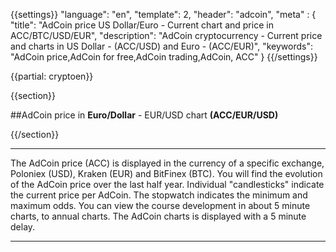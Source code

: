 {{settings}}
  "language": "en",
  "template": 2,
  "header": "adcoin",
  "meta" : {
    "title": "AdCoin price US Dollar/Euro - Current chart and price in ACC/BTC/USD/EUR",
    "description": "AdCoin cryptocurrency - Current price and charts in US Dollar - (ACC/USD) and Euro - (ACC/EUR)",
    "keywords": "AdCoin price,AdCoin for free,AdCoin trading,AdCoin, ACC"
  }
{{/settings}}

{{partial: cryptoen}}


{{section}}

##AdCoin price in **Euro/Dollar** - EUR/USD chart **(ACC/EUR/USD)**

<!-- TradingView Widget BEGIN -->
<script type="text/javascript">
baseUrl = "https://widgets.cryptocompare.com/";
var scripts = document.getElementsByTagName("script");
var embedder = scripts[ scripts.length - 1 ];
(function (){
var appName = encodeURIComponent(window.location.hostname);
if(appName==""){appName="local";}
var s = document.createElement("script");
s.type = "text/javascript";
s.async = true;
var theUrl = baseUrl+'serve/v3/coin/chart?fsym=ACC&tsyms=EUR,USD,BTC';
s.src = theUrl + ( theUrl.indexOf("?") >= 0 ? "&" : "?") + "app=" + appName;
embedder.parentNode.appendChild(s);
})();
</script>
<!-- TradingView Widget END -->


{{/section}}


- - -
The AdCoin price (ACC) is displayed in the currency of a specific exchange, Poloniex (USD),  Kraken (EUR) and BitFinex (BTC). You will find the evolution of the AdCoin price over the last half year. Individual "candlesticks" indicate the current price per AdCoin. The stopwatch indicates the minimum and maximum odds. You can view the course development in about 5 minute charts, to annual charts. The AdCoin charts is displayed with a 5 minute delay.
- - -




